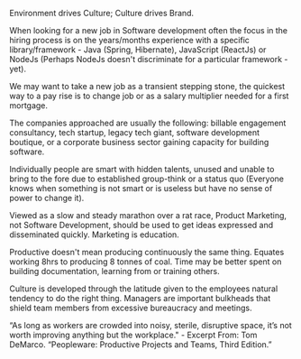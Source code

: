 Environment drives Culture; Culture drives Brand.

When looking for a new job in Software development often the focus in the hiring process is on the years/months experience with a specific library/framework - Java (Spring, Hibernate), JavaScript (ReactJs) or NodeJs (Perhaps NodeJs doesn't discriminate for a particular framework - yet).

We may want to take a new job as a transient stepping stone, the quickest way to a pay rise is to change job or as a salary multiplier needed for a first mortgage.

The companies approached are usually the following: billable engagement consultancy, tech startup, legacy tech giant, software development boutique, or a corporate business sector gaining capacity for building software.

Individually people are smart with hidden talents, unused and unable to bring to the fore due to established group-think or a status quo (Everyone knows when something is not smart or is useless but have no sense of power to change it).

Viewed as a slow and steady marathon over a rat race, Product Marketing, not Software Development, should be used to get ideas expressed and disseminated quickly. Marketing is education.

Productive doesn't mean producing continuously the same thing. Equates working 8hrs to producing 8 tonnes of coal. Time may be better spent on building documentation, learning from or training others.

Culture is developed through the latitude given to the employees natural tendency to do the right thing. Managers are important bulkheads that shield team members from excessive bureaucracy and meetings.

“As long as workers are crowded into noisy, sterile, disruptive space, it’s not worth improving anything but the workplace." - Excerpt From: Tom DeMarco. “Peopleware: Productive Projects and Teams, Third Edition.”
